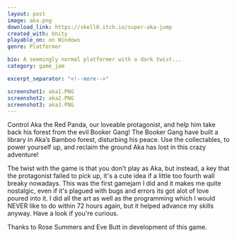 ```yaml
---
layout: post
image: aka.png
download_link: https://skell0.itch.io/super-aka-jump
created_with: Unity
playable_on: on Windows
genre: Platformer

bio: A seemingly normal platformer with a dark twist...
category: game_jam

excerpt_separator: "<!--more-->"

screenshot1: aka1.PNG
screenshot2: aka2.PNG
screenshot3: aka3.PNG
---
```


Control Aka the Red Panda, our loveable protagonist, and help him take back his forest from the evil Booker Gang! The Booker Gang have built a library in Aka’s Bamboo forest, disturbing his peace. Use the collectables, to power yourself up, and reclaim the ground Aka has lost in this crazy adventure! 

<!--more-->

The twist with the game is that you don't play as Aka, but instead, a key that the protagonist failed to pick up, it's a cute idea if a little too fourth wall breaky nowadays. This was the first gamejam I did and it makes me quite nostalgic, even if it's plagued with bugs and errors its got alot of love poured into it. I did all the art as well as the programming which I would NEVER like to do within 72 hours again, but it helped advance my skills anyway. Have a look if you're curious.

Thanks to Rose Summers and Eve Butt in development of this game.